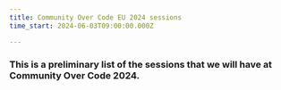 ```yaml
---
title: Community Over Code EU 2024 sessions
time_start: 2024-06-03T09:00:00.000Z

---
```


### This is a preliminary list of the sessions that we will have at Community Over Code 2024. 

